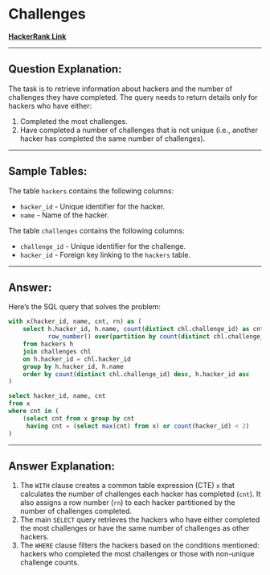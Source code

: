 
# Challenges
[**HackerRank Link**](https://www.hackerrank.com/challenges/challenges?isFullScreen=true)

---

## Question Explanation:
The task is to retrieve information about hackers and the number of challenges they have completed. The query needs to return details only for hackers who have either:
1. Completed the most challenges.
2. Have completed a number of challenges that is not unique (i.e., another hacker has completed the same number of challenges).

---

## Sample Tables:
The table `hackers` contains the following columns:
- `hacker_id` - Unique identifier for the hacker.
- `name` - Name of the hacker.

The table `challenges` contains the following columns:
- `challenge_id` - Unique identifier for the challenge.
- `hacker_id` - Foreign key linking to the `hackers` table.

---

## Answer:
Here’s the SQL query that solves the problem:

```sql
with x(hacker_id, name, cnt, rn) as (
    select h.hacker_id, h.name, count(distinct chl.challenge_id) as cnt, 
           row_number() over(partition by count(distinct chl.challenge_id) order by h.hacker_id) as rn
    from hackers h
    join challenges chl
    on h.hacker_id = chl.hacker_id
    group by h.hacker_id, h.name
    order by count(distinct chl.challenge_id) desc, h.hacker_id asc
)

select hacker_id, name, cnt
from x
where cnt in (
    (select cnt from x group by cnt 
     having cnt = (select max(cnt) from x) or count(hacker_id) < 2)
)
```

---

## Answer Explanation:
1. The `WITH` clause creates a common table expression (CTE) `x` that calculates the number of challenges each hacker has completed (`cnt`). It also assigns a row number (`rn`) to each hacker partitioned by the number of challenges completed.
2. The main `SELECT` query retrieves the hackers who have either completed the most challenges or have the same number of challenges as other hackers.
3. The `WHERE` clause filters the hackers based on the conditions mentioned: hackers who completed the most challenges or those with non-unique challenge counts.
